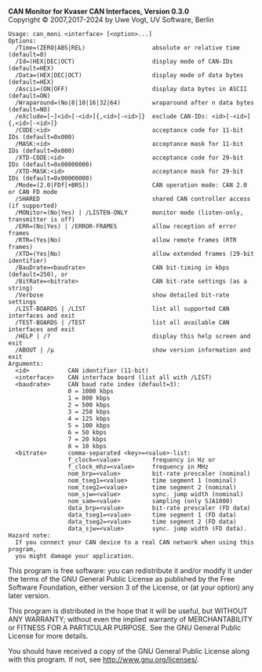 __CAN Monitor for Kvaser CAN Interfaces, Version 0.3.0__ \
Copyright &copy; 2007,2017-2024 by Uwe Vogt, UV Software, Berlin

```
Usage: can_moni <interface> [<option>...]
Options:
  /Time=(ZERO|ABS|REL)                   absolute or relative time (default=0)
  /Id=(HEX|DEC|OCT)                      display mode of CAN-IDs (default=HEX)
  /Data=(HEX|DEC|OCT)                    display mode of data bytes (default=HEX)
  /Ascii=(ON|OFF)                        display data bytes in ASCII (default=ON)
  /Wraparound=(No|8|10|16|32|64)         wraparound after n data bytes (default=NO)
  /eXclude=[~]<id>[-<id>]{,<id>[-<id>]}  exclude CAN-IDs: <id>[-<id>]{,<id>[-<id>]}
  /CODE:<id>                             acceptance code for 11-bit IDs (default=0x000)
  /MASK:<id>                             acceptance mask for 11-bit IDs (default=0x000)
  /XTD-CODE:<id>                         acceptance code for 29-bit IDs (default=0x00000000)
  /XTD-MASK:<id>                         acceptance mask for 29-bit IDs (default=0x00000000)
  /Mode=(2.0|FDf[+BRS])                  CAN operation mode: CAN 2.0 or CAN FD mode
  /SHARED                                shared CAN controller access (if supported)
  /MONitor=(No|Yes) | /LISTEN-ONLY       monitor mode (listen-only, transmitter is off)
  /ERR=(No|Yes) | /ERROR-FRAMES          allow reception of error frames
  /RTR=(Yes|No)                          allow remote frames (RTR frames)
  /XTD=(Yes|No)                          allow extended frames (29-bit identifier)
  /BauDrate=<baudrate>                   CAN bit-timing in kbps (default=250), or
  /BitRate=<bitrate>                     CAN bit-rate settings (as a string)
  /Verbose                               show detailed bit-rate settings
  /LIST-BOARDS | /LIST                   list all supported CAN interfaces and exit
  /TEST-BOARDS | /TEST                   list all available CAN interfaces and exit
  /HELP | /?                             display this help screen and exit
  /ABOUT | /µ                            show version information and exit
Arguments:
  <id>           CAN identifier (11-bit)
  <interface>    CAN interface board (list all with /LIST)
  <baudrate>     CAN baud rate index (default=3):
                 0 = 1000 kbps
                 1 = 800 kbps
                 2 = 500 kbps
                 3 = 250 kbps
                 4 = 125 kbps
                 5 = 100 kbps
                 6 = 50 kbps
                 7 = 20 kbps
                 8 = 10 kbps
  <bitrate>      comma-separated <key>=<value>-list:
                 f_clock=<value>         frequency in Hz or
                 f_clock_mhz=<value>     frequency in MHz
                 nom_brp=<value>         bit-rate prescaler (nominal)
                 nom_tseg1=<value>       time segment 1 (nominal)
                 nom_tseg2=<value>       time segment 2 (nominal)
                 nom_sjw=<value>         sync. jump width (nominal)
                 nom_sam=<value>         sampling (only SJA1000)
                 data_brp=<value>        bit-rate prescaler (FD data)
                 data_tseg1=<value>      time segment 1 (FD data)
                 data_tseg2=<value>      time segment 2 (FD data)
                 data_sjw=<value>        sync. jump width (FD data).
Hazard note:
  If you connect your CAN device to a real CAN network when using this program,
  you might damage your application.
```

This program is free software: you can redistribute it and/or modify
it under the terms of the GNU General Public License as published by
the Free Software Foundation, either version 3 of the License, or
(at your option) any later version.

This program is distributed in the hope that it will be useful,
but WITHOUT ANY WARRANTY; without even the implied warranty of
MERCHANTABILITY or FITNESS FOR A PARTICULAR PURPOSE.  See the
GNU General Public License for more details.

You should have received a copy of the GNU General Public License
along with this program.  If not, see <http://www.gnu.org/licenses/>.
